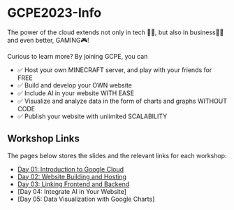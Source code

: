 # GCPE2023-Info

The power of the cloud extends not only in tech 👩‍💻, but also in business👨‍💼 and even better, GAMING🎮!

Curious to learn more? By joining GCPE, you can

* ✅ Host your own MINECRAFT server, and play with your friends for FREE
* ✅ Build and develop your OWN website
* ✅ Include AI in your website WITH EASE
* ✅ Visualize and analyze data in the form of charts and graphs WITHOUT CODE
* ✅ Publish your website with unlimited SCALABILITY

## Workshop Links

The pages below stores the slides and the relevant links for each workshop:

* [Day 01: Introduction to Google Cloud](./Day01/README.md)
* [Day 02: Website Building and Hosting](./Day02/README.md)
* [Day 03: Linking Frontend and Backend](./Day03/README.md)
* [Day 04: Integrate AI in Your Website]<!--(./Day04/README.md)-->
* [Day 05: Data Visualization with Google Charts]<!--(./Day05/README.md)-->
